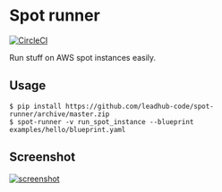 Spot runner
===========

[![CircleCI](https://circleci.com/gh/leadhub-code/spot-runner/tree/master.svg?style=svg&circle-token=fbc9a48dedaf93475236823b3a4ad3b6b91da208)](https://circleci.com/gh/leadhub-code/spot-runner/tree/master)

Run stuff on AWS spot instances easily.


Usage
-----

```shell
$ pip install https://github.com/leadhub-code/spot-runner/archive/master.zip
$ spot-runner -v run_spot_instance --blueprint examples/hello/blueprint.yaml
```

Screenshot
----------

[![screenshot](https://s3-eu-west-1.amazonaws.com/messa-shared-files/2017/11/spot-runner-screenshot-small.png)](https://s3-eu-west-1.amazonaws.com/messa-shared-files/2017/11/spot-runner-screenshot.png)
